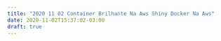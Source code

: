 ```yaml
---
title: "2020 11 02 Container Brilhante Na Aws Shiny Docker Na Aws"
date: 2020-11-02T15:37:02-03:00
draft: true
---
```


